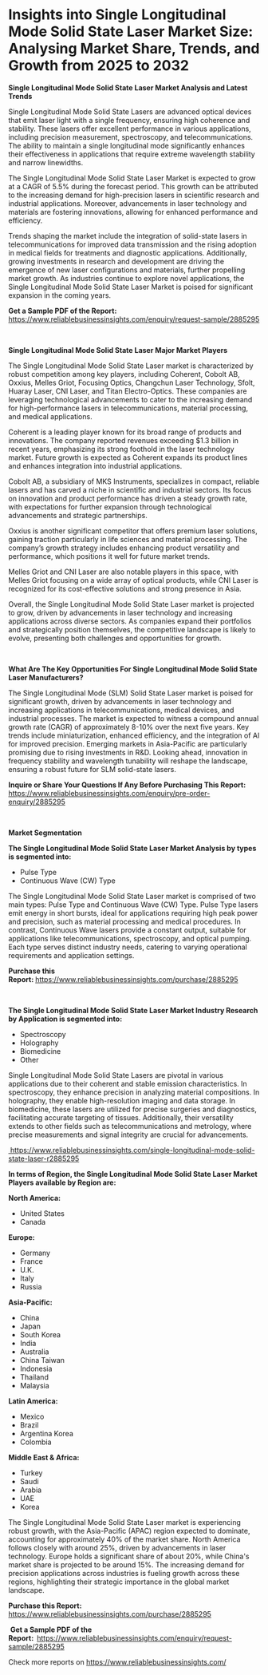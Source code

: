 <p><h1>Insights into Single Longitudinal Mode Solid State Laser Market Size: Analysing Market Share, Trends, and Growth from 2025 to 2032</h1></p><p><strong>Single Longitudinal Mode Solid State Laser Market Analysis and Latest Trends</strong></p>
<p><p>Single Longitudinal Mode Solid State Lasers are advanced optical devices that emit laser light with a single frequency, ensuring high coherence and stability. These lasers offer excellent performance in various applications, including precision measurement, spectroscopy, and telecommunications. The ability to maintain a single longitudinal mode significantly enhances their effectiveness in applications that require extreme wavelength stability and narrow linewidths.</p><p>The Single Longitudinal Mode Solid State Laser Market is expected to grow at a CAGR of 5.5% during the forecast period. This growth can be attributed to the increasing demand for high-precision lasers in scientific research and industrial applications. Moreover, advancements in laser technology and materials are fostering innovations, allowing for enhanced performance and efficiency. </p><p>Trends shaping the market include the integration of solid-state lasers in telecommunications for improved data transmission and the rising adoption in medical fields for treatments and diagnostic applications. Additionally, growing investments in research and development are driving the emergence of new laser configurations and materials, further propelling market growth. As industries continue to explore novel applications, the Single Longitudinal Mode Solid State Laser Market is poised for significant expansion in the coming years.</p></p>
<p><strong>Get a Sample PDF of the Report:&nbsp;</strong> <a href="https://www.reliablebusinessinsights.com/enquiry/request-sample/2885295?utm_campaign=3004&utm_medium=2&utm_source=Github&utm_content=ia&utm_term=13032025&utm_id=single-longitudinal-mode-solid-state-laser">https://www.reliablebusinessinsights.com/enquiry/request-sample/2885295</a></p>
<p>&nbsp;</p>
<p><strong>Single Longitudinal Mode Solid State Laser Major Market Players</strong></p>
<p><p>The Single Longitudinal Mode Solid State Laser market is characterized by robust competition among key players, including Coherent, Cobolt AB, Oxxius, Melles Griot, Focusing Optics, Changchun Laser Technology, Sfolt, Huaray Laser, CNI Laser, and Titan Electro-Optics. These companies are leveraging technological advancements to cater to the increasing demand for high-performance lasers in telecommunications, material processing, and medical applications.</p><p>Coherent is a leading player known for its broad range of products and innovations. The company reported revenues exceeding $1.3 billion in recent years, emphasizing its strong foothold in the laser technology market. Future growth is expected as Coherent expands its product lines and enhances integration into industrial applications.</p><p>Cobolt AB, a subsidiary of MKS Instruments, specializes in compact, reliable lasers and has carved a niche in scientific and industrial sectors. Its focus on innovation and product performance has driven a steady growth rate, with expectations for further expansion through technological advancements and strategic partnerships.</p><p>Oxxius is another significant competitor that offers premium laser solutions, gaining traction particularly in life sciences and material processing. The company’s growth strategy includes enhancing product versatility and performance, which positions it well for future market trends.</p><p>Melles Griot and CNI Laser are also notable players in this space, with Melles Griot focusing on a wide array of optical products, while CNI Laser is recognized for its cost-effective solutions and strong presence in Asia.</p><p>Overall, the Single Longitudinal Mode Solid State Laser market is projected to grow, driven by advancements in laser technology and increasing applications across diverse sectors. As companies expand their portfolios and strategically position themselves, the competitive landscape is likely to evolve, presenting both challenges and opportunities for growth.</p></p>
<p>&nbsp;</p>
<p><strong>What Are The Key Opportunities For Single Longitudinal Mode Solid State Laser Manufacturers?</strong></p>
<p><p>The Single Longitudinal Mode (SLM) Solid State Laser market is poised for significant growth, driven by advancements in laser technology and increasing applications in telecommunications, medical devices, and industrial processes. The market is expected to witness a compound annual growth rate (CAGR) of approximately 8-10% over the next five years. Key trends include miniaturization, enhanced efficiency, and the integration of AI for improved precision. Emerging markets in Asia-Pacific are particularly promising due to rising investments in R&D. Looking ahead, innovation in frequency stability and wavelength tunability will reshape the landscape, ensuring a robust future for SLM solid-state lasers.</p></p>
<p><strong>Inquire or Share Your Questions If Any Before Purchasing This Report:</strong> <a href="https://www.reliablebusinessinsights.com/enquiry/pre-order-enquiry/2885295?utm_campaign=3004&utm_medium=2&utm_source=Github&utm_content=ia&utm_term=13032025&utm_id=single-longitudinal-mode-solid-state-laser">https://www.reliablebusinessinsights.com/enquiry/pre-order-enquiry/2885295</a></p>
<p>&nbsp;</p>
<p><strong>Market Segmentation</strong></p>
<p><strong>The Single Longitudinal Mode Solid State Laser Market Analysis by types is segmented into:</strong></p>
<p><ul><li>Pulse Type</li><li>Continuous Wave (CW) Type</li></ul></p>
<p><p>The Single Longitudinal Mode Solid State Laser market is comprised of two main types: Pulse Type and Continuous Wave (CW) Type. Pulse Type lasers emit energy in short bursts, ideal for applications requiring high peak power and precision, such as material processing and medical procedures. In contrast, Continuous Wave lasers provide a constant output, suitable for applications like telecommunications, spectroscopy, and optical pumping. Each type serves distinct industry needs, catering to varying operational requirements and application settings.</p></p>
<p><strong>Purchase this Report:&nbsp;</strong><a href="https://www.reliablebusinessinsights.com/purchase/2885295?utm_campaign=3004&utm_medium=2&utm_source=Github&utm_content=ia&utm_term=13032025&utm_id=single-longitudinal-mode-solid-state-laser">https://www.reliablebusinessinsights.com/purchase/2885295</a></p>
<p>&nbsp;</p>
<p><strong>The Single Longitudinal Mode Solid State Laser Market Industry Research by Application is segmented into:</strong></p>
<p><ul><li>Spectroscopy</li><li>Holography</li><li>Biomedicine</li><li>Other</li></ul></p>
<p><p>Single Longitudinal Mode Solid State Lasers are pivotal in various applications due to their coherent and stable emission characteristics. In spectroscopy, they enhance precision in analyzing material compositions. In holography, they enable high-resolution imaging and data storage. In biomedicine, these lasers are utilized for precise surgeries and diagnostics, facilitating accurate targeting of tissues. Additionally, their versatility extends to other fields such as telecommunications and metrology, where precise measurements and signal integrity are crucial for advancements.</p></p>
<p><a href="https://www.reliablebusinessinsights.com/single-longitudinal-mode-solid-state-laser-r2885295?utm_campaign=3004&utm_medium=2&utm_source=Github&utm_content=ia&utm_term=13032025&utm_id=single-longitudinal-mode-solid-state-laser">&nbsp;https://www.reliablebusinessinsights.com/single-longitudinal-mode-solid-state-laser-r2885295</a></p>
<p><strong>In terms of Region, the Single Longitudinal Mode Solid State Laser Market Players available by Region are:</strong></p>
<p>
    <p> <strong> North America: </strong>
        <ul>
            <li>United States</li>
            <li>Canada</li>
        </ul>
        </p> 
    <p> <strong> Europe: </strong>
        <ul>
            <li>Germany</li>
            <li>France</li>
            <li>U.K.</li>
            <li>Italy</li>
            <li>Russia</li>
        </ul>
        </p> 
    <p> <strong> Asia-Pacific: </strong>
        <ul>
            <li>China</li>
            <li>Japan</li>
            <li>South Korea</li>
            <li>India</li>
            <li>Australia</li>
            <li>China Taiwan</li>
            <li>Indonesia</li>
            <li>Thailand</li>
            <li>Malaysia</li>
        </ul>
        </p> 
    <p> <strong> Latin America: </strong>
        <ul>
            <li>Mexico</li>
            <li>Brazil</li>
            <li>Argentina Korea</li>
            <li>Colombia</li>
        </ul>
        </p> 
    <p> <strong> Middle East & Africa: </strong>
        <ul>
            <li>Turkey</li>
            <li>Saudi</li>
            <li>Arabia</li>
            <li>UAE</li>
            <li>Korea</li>
        </ul>
    </p>
    </p>
<p><p>The Single Longitudinal Mode Solid State Laser market is experiencing robust growth, with the Asia-Pacific (APAC) region expected to dominate, accounting for approximately 40% of the market share. North America follows closely with around 25%, driven by advancements in laser technology. Europe holds a significant share of about 20%, while China's market share is projected to be around 15%. The increasing demand for precision applications across industries is fueling growth across these regions, highlighting their strategic importance in the global market landscape.</p></p>
<p><strong>Purchase this Report: </strong><a href="https://www.reliablebusinessinsights.com/purchase/2885295?utm_campaign=3004&utm_medium=2&utm_source=Github&utm_content=ia&utm_term=13032025&utm_id=single-longitudinal-mode-solid-state-laser">https://www.reliablebusinessinsights.com/purchase/2885295</a></p>
<p>&nbsp;<strong>Get a Sample PDF of the Report:&nbsp;&nbsp;</strong><a href="https://www.reliablebusinessinsights.com/enquiry/request-sample/2885295?utm_campaign=3004&utm_medium=2&utm_source=Github&utm_content=ia&utm_term=13032025&utm_id=single-longitudinal-mode-solid-state-laser">https://www.reliablebusinessinsights.com/enquiry/request-sample/2885295</a></p>
<p><strong></strong></p>
<p>Check more reports on <a href="https://www.reliablebusinessinsights.com/?utm_campaign=3004&utm_medium=2&utm_source=Github&utm_content=ia&utm_term=13032025&utm_id=single-longitudinal-mode-solid-state-laser">https://www.reliablebusinessinsights.com/</a></p>